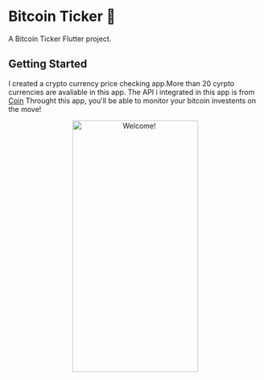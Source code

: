 # Bitcoin Ticker 🤑

A Bitcoin Ticker Flutter project.

## Getting Started

I created a crypto currency price checking app.More than 20 cyrpto currencies are avaliable in this app. The API i integrated in this app is from [Coin](https://www.coinapi.io/)
Throught this app, you'll be able to monitor your bitcoin investents on the move!

<div align="center" width="50">

<img src="https://github.com/londonappbrewery/Images/raw/master/bitcoin-flutter-demo.gif" alt="Welcome!" width="250" height= "500" />

</div>
